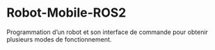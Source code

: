 # Robot-Mobile-ROS2
Programmation d’un robot et son interface de commande pour obtenir plusieurs modes de fonctionnement.

